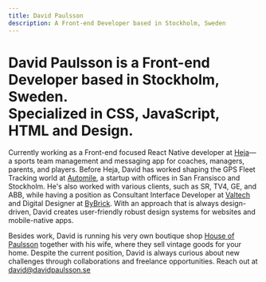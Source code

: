 ```yaml
---
title: David Paulsson
description: A Front-end Developer based in Stockholm, Sweden
---
```


# David Paulsson is a Front-end Developer based in Stockholm, Sweden.<br>Specialized in CSS, JavaScript, HTML and&nbsp;Design.

Currently working as a Front-end focused React Native developer at [Heja](https://heja.io/)—a sports team management and messaging app for coaches, managers, parents, and players. Before Heja, David has worked shaping the GPS Fleet Tracking world at [Automile](https://automile.com/), a startup with offices in San Fransisco and Stockholm. He's also worked with various clients, such as SR, TV4, GE, and ABB, while having a position as Consultant Interface Developer at [Valtech](https://www.valtech.com/sv-se/) and Digital Designer at [ByBrick](https://www.bybrick.se/). With an approach that is always design-driven, David creates user-friendly robust design systems for websites and mobile-native apps.

Besides work, David is running his very own boutique shop [House of Paulsson](https://houseofpaulsson.se/) together with his wife, where they sell vintage goods for your home. Despite the current position, David is always curious about new challenges through collaborations and freelance opportunities. Reach out at <david@davidpaulsson.se>
